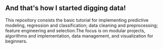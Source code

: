 ## And that's how I started digging data!

This repository consists the basic tutorial for implementing predictive modeling, regression and classification; data cleaning and preprocessing; feature engineering and selection.The focus is on modular projects, algorithms and implementation, data management, and visualization for beginners.
